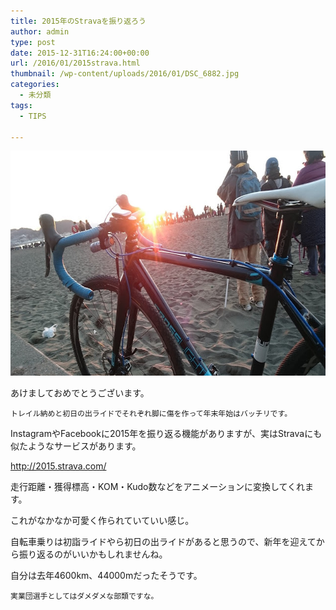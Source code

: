 ```yaml
---
title: 2015年のStravaを振り返ろう
author: admin
type: post
date: 2015-12-31T16:24:00+00:00
url: /2016/01/2015strava.html
thumbnail: /wp-content/uploads/2016/01/DSC_6882.jpg
categories:
  - 未分類
tags:
  - TIPS

---
```

<div class="separator" style="clear: both; text-align: center;">
</div>



<div class="separator" style="clear: both; text-align: center;">
  <img border="0" height="360" src="/wp-content/uploads/2016/01/DSC_6882.jpg" width="640" />
</div>



あけましておめでとうございます。


    トレイル納めと初日の出ライドでそれぞれ脚に傷を作って年末年始はバッチリです。

  InstagramやFacebookに2015年を振り返る機能がありますが、実はStravaにも似たようなサービスがあります。


<http://2015.strava.com/>

  走行距離・獲得標高・KOM・Kudo数などをアニメーションに変換してくれます。

  これがなかなか可愛く作られていていい感じ。

  自転車乗りは初詣ライドやら初日の出ライドがあると思うので、新年を迎えてから振り返るのがいいかもしれませんね。


  自分は去年4600km、44000mだったそうです。


    実業団選手としてはダメダメな部類ですな。
